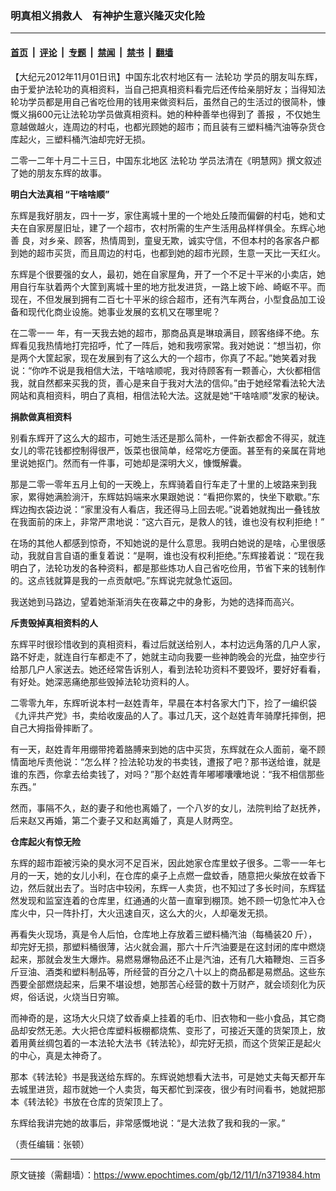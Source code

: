 ### 明真相义捐救人　有神护生意兴隆灭灾化险

---

#### [首页](../../../..?n3719384) &nbsp;|&nbsp; [评论](../../../../../epoch-comment?n3719384) &nbsp;|&nbsp; [专题](../../../../../epoch-special?n3719384) &nbsp;|&nbsp; [禁闻](../../../../../epoch-news?n3719384) &nbsp;|&nbsp; [禁书](../../../../../books?n3719384) &nbsp;|&nbsp; [翻墙](https://github.com/gfw-breaker/nogfw/blob/master/README.md?n3719384)


<div class="post_content" id="artbody" itemprop="articleBody">
 <!-- article content begin -->
 <p>
  【大纪元2012年11月01日讯】中国东北农村地区有一
  <ok href="https://www.epochtimes.com/gb/tag/%E6%B3%95%E8%BD%AE%E5%8A%9F.html">
   法轮功
  </ok>
  学员的朋友叫东辉，由于爱护法轮功的真相资料，当自己把真相资料看完后还传给亲朋好友；当得知法轮功学员都是用自己省吃俭用的钱用来做资料后，虽然自己的生活过的很简朴，慷慨义捐600元让法轮功学员做真相资料。她的种种善举也得到了
  <ok href="https://www.epochtimes.com/gb/tag/%E5%96%84%E6%8A%A5.html">
   善报
  </ok>
  ，不仅她生意越做越火，连周边的村屯，也都光顾她的超市；而且装有三塑料桶汽油等杂货仓库起火，三塑料桶汽油却完好无损。
 </p>
 <p>
  二零一二年十月二十三日，中国东北地区
  <ok href="https://www.epochtimes.com/gb/tag/%E6%B3%95%E8%BD%AE%E5%8A%9F.html">
   法轮功
  </ok>
  学员法清在《明慧网》撰文叙述了她的朋友东辉的故事。
 </p>
 <p>
  <b>
   明白大法真相  “干啥啥顺”
  </b>
 </p>
 <p>
  东辉是我好朋友，四十一岁，家住离城十里的一个地处丘陵而偏僻的村屯，她和丈夫在自家房屋旧址，建了一个超市，农村所需的生产生活用品样样俱全。东辉心地善 良，对乡亲、顾客，热情周到，童叟无欺，诚实守信，不但本村的各家各户都到她的超市买货，而且周边的村屯，也都到她的超市光顾，生意一天比一天红火。
 </p>
 <p>
  东辉是个很要强的女人，最初，她在自家屋角，开了一个不足十平米的小卖店，她用自行车驮着两个大筐到离城十里的地方批发进货，一路上坡下岭、崎岖不平。而现在，不但发展到拥有二百七十平米的综合超市，还有汽车两台，小型食品加工设备和现代化商业设施。她事业发展的玄机又在哪里呢？
 </p>
 <p>
  在二零一一 年，有一天我去她的超市，那商品真是琳琅满目，顾客络绎不绝。东辉看见我热情地打完招呼，忙了一阵后，她和我唠家常。我对她说：“想当初，你是两个大筐起家，现在发展到有了这么大的一个超市，你真了不起。”她笑着对我说：“你咋不说是我相信大法，干啥啥顺呢，我对待顾客有一颗善心，大伙都相信我，就自然都来买我的货，善心是来自于我对大法的信仰。”由于她经常看法轮大法网站和真相资料，明白了真相，相信法轮大法。这就是她“干啥啥顺”发家的秘诀。
 </p>
 <p>
  <b>
   捐款做真相资料
  </b>
 </p>
 <p>
  别看东辉开了这么大的超市，可她生活还是那么简朴，一件新衣都舍不得买，就连女儿的零花钱都控制得很严，饭菜也很简单，经常吃方便面。甚至有的亲属在背地里说她抠门。然而有一件事，可她却是深明大义，慷慨解囊。
 </p>
 <p>
  那是二零一零年五月上旬的一天晚上，东辉骑着自行车走了十里的上坡路来到我家，累得她满脸淌汗，东辉姑妈端来水果跟她说：“看把你累的，快坐下歇歇。”东辉边掏衣袋边说：“家里没有人看店，我还得马上回去呢。”说着她就掏出一叠钱放在我面前的床上，非常严肃地说：“这六百元，是救人的钱，谁也没有权利拒绝！”
 </p>
 <p>
  在场的其他人都感到惊奇，不知她说的是什么意思。我明白她说的是啥，心里很感动，我就自言自语的重复着说：“是啊，谁也没有权利拒绝。”东辉接着说：“现在我明白了，法轮功发的各种资料，都是那些炼功人自己省吃俭用，节省下来的钱制作的。这点钱就算是我的一点贡献吧。”东辉说完就急忙返回。
 </p>
 <p>
  我送她到马路边，望着她渐渐消失在夜幕之中的身影，为她的选择而高兴。
 </p>
 <p>
  <b>
   斥责毁掉真相资料的人
  </b>
 </p>
 <p>
  东辉平时很珍惜收到的真相资料，看过后就送给别人，本村边远角落的几户人家，路不好走，就连自行车都走不了，她就主动向我要一些神韵晚会的光盘，抽空步行给那几户人家送去。她还经常告诉别人，看到法轮功资料不要毁坏，要好好看看，有好处。她深恶痛绝那些毁掉法轮功资料的人。
 </p>
 <p>
  二零零九年，东辉听说本村一赵姓青年，早晨在本村各家大门下，捡了一编织袋《九评共产党》书，卖给收废品的人了。事过几天，这个赵姓青年骑摩托摔倒，把自己大拇指骨摔断了。
 </p>
 <p>
  有一天，赵姓青年用绷带挎着胳膊来到她的店中买货，东辉就在众人面前，毫不顾情面地斥责他说：“怎么样？捡法轮功发的书卖钱，遭报了吧？那书送给谁，就是谁的东西，你拿去给卖钱了，对吗？”那个赵姓青年嘟嘟囔囔地说：“我不相信那些东西。”
 </p>
 <p>
  然而，事隔不久，赵的妻子和他也离婚了，一个八岁的女儿，法院判给了赵抚养，后来赵又再婚，第二个妻子又和赵离婚了，真是人财两空。
 </p>
 <p>
  <b>
   仓库起火有惊无险
  </b>
 </p>
 <p>
  东辉的超市距被污染的臭水河不足百米，因此她家仓库里蚊子很多。二零一一年七月的一天，她的女儿小利，在仓库的桌子上点燃一盘蚊香，随意把火柴放在蚊香下边，然后就出去了。当时店中较闲，东辉一人卖货，也不知过了多长时间，东辉猛然发现和监室连着的仓库里，红通通的火苗一直窜到棚顶。她不顾一切急忙冲入仓库火中，只一阵扑打，大火迅速自灭，这么大的火，人却毫发无损。
 </p>
 <p>
  再看失火现场，真是令人后怕，仓库地上存放着三塑料桶汽油（每桶装20 斤），却完好无损，那塑料桶很薄，沾火就会漏，那六十斤汽油要是在这封闭的库中燃烧起来，那就会发生大爆炸。易燃易爆物品还不止是汽油，还有几大箱鞭炮、三百多斤豆油、酒类和塑料制品等，所经营的百分之八十以上的商品都是易燃品。这些东西要全部燃烧起来，后果不堪设想，她那苦心经营的数十万财产，就会顷刻化为灰烬，俗话说，火烧当日穷嘛。
 </p>
 <p>
  而神奇的是，这场大火只烧了蚊香桌上挂着的毛巾、旧衣物和一些小食品，其它商品却安然无恙。大火把仓库塑料板棚都烧焦、变形了，可接近天蓬的货架顶上，放着用黄丝绸包着的一本法轮大法书《转法轮》，却完好无损，而这个货架正是起火的中心，真是太神奇了。
 </p>
 <p>
  那本《转法轮》书是我送给东辉的。东辉说她想看大法书，可是她丈夫每天都开车去城里进货，超市就她一个人卖货，每天都忙到深夜，很少有时间看书，她就把那本《转法轮》书放在仓库的货架顶上了。
 </p>
 <p>
  东辉给我讲完她的故事后，非常感慨地说：“是大法救了我和我的一家。”
 </p>
 <p>
  （责任编辑：张顿）
 </p>
 <!-- article content end -->
 <div id="below_article_ad">
 </div>
</div>


---

原文链接（需翻墙）：https://www.epochtimes.com/gb/12/11/1/n3719384.htm